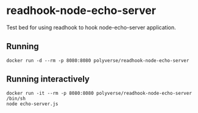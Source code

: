 # readhook-node-echo-server
Test bed for using readhook to hook node-echo-server application.
## Running
```
docker run -d --rm -p 8080:8080 polyverse/readhook-node-echo-server
```
## Running interactively
```
docker run -it --rm -p 8080:8080 polyverse/readhook-node-echo-server /bin/sh
node echo-server.js
```
